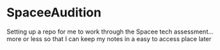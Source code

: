 # SpaceeAudition

Setting up a repo for me to work through the Spacee tech assessment... more or less so that I can keep my notes in a easy to access place later

